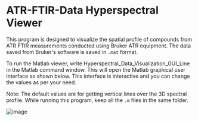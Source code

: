 # ATR-FTIR-Data Hyperspectral Viewer
This program is designed to visualize the spatial profile of compounds from ATR FTIR measurements conducted using Bruker ATR equipment. The data saved from Bruker's software is saved in `.mat` format. 

To run the Matlab viewer, write Hyperspectral_Data_Visualization_GUI_Line in the Matlab command window. 
This will open the Matlab graphical user interface as shown below. This interface is interactive and you can change the values as per your need. 

Note: The default values are for getting vertical lines over the 3D spectral profile. While running this program, keep all the `.m` files in the same folder.

![image](https://github.com/user-attachments/assets/0fed4b5a-e4c6-40ae-8899-769252a948a1)


